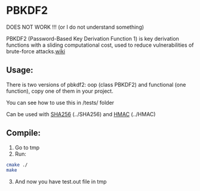 <h1>PBKDF2</h1>

DOES NOT WORK !!! (or I do not understand something)

PBKDF2 (Password-Based Key Derivation Function 1) is key derivation functions with a sliding computational cost, used to reduce vulnerabilities of brute-force attacks.[wiki](https://en.wikipedia.org/wiki/PBKDF2)

<h2>Usage:</h2>
There is two versions of pbkdf2: oop (class PBKDF2) and functional (one function), copy one of them in your project.

You can see how to use this in /tests/ folder

Can be used with [SHA256](https://github.com/p2034/SHA256) (../SHA256) and [HMAC](https://github.com/p2034/HMAC) (../HMAC)

<h2>Compile:</h2>

1. Go to tmp
2. Run:

```bash
cmake ./
make
```

3. And now you have test.out file in tmp
